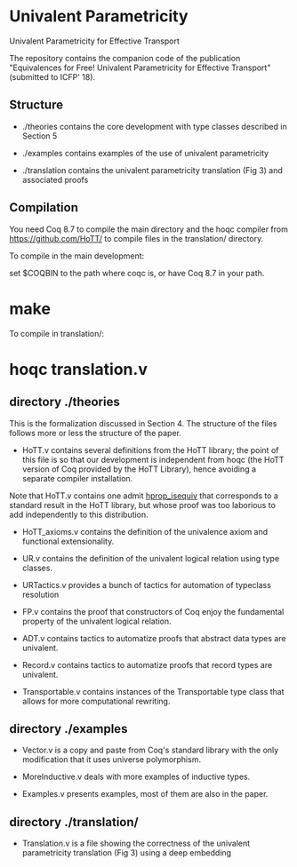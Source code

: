# Univalent Parametricity 
Univalent Parametricity for Effective Transport

The repository contains the companion code of the publication
"Equivalences for Free!
Univalent Parametricity for Effective Transport" (submitted to ICFP' 18).

## Structure

- ./theories
  contains the core development with type classes described in Section 5

- ./examples
  contains examples of the use of univalent parametricity

- ./translation
   contains the univalent parametricity translation (Fig 3) and associated proofs 

## Compilation

You need Coq 8.7 to compile the main directory 
and the hoqc compiler from https://github.com/HoTT/ to compile
files in the translation/ directory. 

To compile in the main development:

   set $COQBIN to the path where coqc is, or have Coq 8.7 in your path.

   # make

To compile in translation/:

   # hoqc translation.v

## directory ./theories

This is the formalization discussed in Section 4. 
The structure of the files follows more or less the structure of the paper.

* HoTT.v contains several definitions from the HoTT library; the point of this file is so that our development is independent from hoqc (the HoTT version of Coq provided by the HoTT Library), hence avoiding a separate compiler installation.

Note that HoTT.v contains one admit [hprop_isequiv](https://github.com/CoqHott/univalent_parametricity/blob/master/theories/HoTT.v#L649-L650) that corresponds to a standard result in the HoTT library, but whose proof was too laborious to add independently to this distribution.

* HoTT_axioms.v contains the definition of the univalence axiom and
  functional extensionality.

* UR.v contains the definition of the univalent logical relation using type classes.

* URTactics.v provides a bunch of tactics for automation of typeclass
resolution

* FP.v contains the proof that constructors of Coq enjoy the
fundamental property of the univalent logical relation.

* ADT.v contains tactics to automatize proofs that abstract data types are
univalent.

* Record.v contains tactics to automatize proofs that record types are
univalent.

* Transportable.v contains instances of the Transportable type class
  that allows for more computational rewriting.

## directory ./examples

* Vector.v is a copy and paste from Coq's standard library with the
  only modification that it uses universe polymorphism.

* MoreInductive.v deals with more examples of inductive types.

* Examples.v presents examples, most of them are also in the paper.


## directory ./translation/

* Translation.v is a file showing the correctness of the univalent parametricity translation (Fig 3) using a deep embedding
